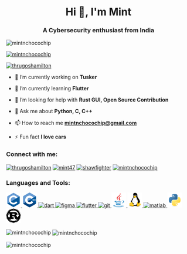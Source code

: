 <h1 align="center">Hi 👋, I'm Mint</h1>
<h3 align="center">A Cybersecurity enthusiast from India</h3>

<p align="left"> <img src="https://komarev.com/ghpvc/?username=mintnchocochip&label=Profile%20views&color=0e75b6&style=flat" alt="mintnchocochip" /> </p>

<p align="left"> <a href="https://github.com/ryo-ma/github-profile-trophy"><img src="https://github-profile-trophy.vercel.app/?username=mintnchocochip" alt="mintnchocochip" /></a> </p>

<p align="left"> <a href="https://twitter.com/thrugoshamilton" target="blank"><img src="https://img.shields.io/twitter/follow/thrugoshamilton?logo=twitter&style=for-the-badge" alt="thrugoshamilton" /></a> </p>

- 🔭 I’m currently working on **Tusker**

- 🌱 I’m currently learning **Flutter**

- 🤝 I’m looking for help with **Rust GUI, Open Source Contribution**

- 💬 Ask me about **Python, C, C++**

- 📫 How to reach me **mintnchocochip@gmail.com**

- ⚡ Fun fact **I love cars**

<h3 align="left">Connect with me:</h3>
<p align="left">
<a href="https://twitter.com/thrugoshamilton" target="blank"><img align="center" src="https://raw.githubusercontent.com/rahuldkjain/github-profile-readme-generator/master/src/images/icons/Social/twitter.svg" alt="thrugoshamilton" height="30" width="40" /></a>
<a href="https://linkedin.com/in/mint47" target="blank"><img align="center" src="https://raw.githubusercontent.com/rahuldkjain/github-profile-readme-generator/master/src/images/icons/Social/linked-in-alt.svg" alt="mint47" height="30" width="40" /></a>
<a href="https://www.hackerrank.com/shawfighter" target="blank"><img align="center" src="https://raw.githubusercontent.com/rahuldkjain/github-profile-readme-generator/master/src/images/icons/Social/hackerrank.svg" alt="shawfighter" height="30" width="40" /></a>
<a href="https://www.leetcode.com/mintnchocochip" target="blank"><img align="center" src="https://raw.githubusercontent.com/rahuldkjain/github-profile-readme-generator/master/src/images/icons/Social/leet-code.svg" alt="mintnchocochip" height="30" width="40" /></a>
</p>

<h3 align="left">Languages and Tools:</h3>
<p align="left"> <a href="https://www.cprogramming.com/" target="_blank" rel="noreferrer"> <img src="https://raw.githubusercontent.com/devicons/devicon/master/icons/c/c-original.svg" alt="c" width="40" height="40"/> </a> <a href="https://www.w3schools.com/cpp/" target="_blank" rel="noreferrer"> <img src="https://raw.githubusercontent.com/devicons/devicon/master/icons/cplusplus/cplusplus-original.svg" alt="cplusplus" width="40" height="40"/> </a> <a href="https://dart.dev" target="_blank" rel="noreferrer"> <img src="https://www.vectorlogo.zone/logos/dartlang/dartlang-icon.svg" alt="dart" width="40" height="40"/> </a> <a href="https://www.figma.com/" target="_blank" rel="noreferrer"> <img src="https://www.vectorlogo.zone/logos/figma/figma-icon.svg" alt="figma" width="40" height="40"/> </a> <a href="https://flutter.dev" target="_blank" rel="noreferrer"> <img src="https://www.vectorlogo.zone/logos/flutterio/flutterio-icon.svg" alt="flutter" width="40" height="40"/> </a> <a href="https://git-scm.com/" target="_blank" rel="noreferrer"> <img src="https://www.vectorlogo.zone/logos/git-scm/git-scm-icon.svg" alt="git" width="40" height="40"/> </a> <a href="https://www.java.com" target="_blank" rel="noreferrer"> <img src="https://raw.githubusercontent.com/devicons/devicon/master/icons/java/java-original.svg" alt="java" width="40" height="40"/> </a> <a href="https://www.linux.org/" target="_blank" rel="noreferrer"> <img src="https://raw.githubusercontent.com/devicons/devicon/master/icons/linux/linux-original.svg" alt="linux" width="40" height="40"/> </a> <a href="https://www.mathworks.com/" target="_blank" rel="noreferrer"> <img src="https://upload.wikimedia.org/wikipedia/commons/2/21/Matlab_Logo.png" alt="matlab" width="40" height="40"/> </a> <a href="https://www.python.org" target="_blank" rel="noreferrer"> <img src="https://raw.githubusercontent.com/devicons/devicon/master/icons/python/python-original.svg" alt="python" width="40" height="40"/> </a> <a href="https://www.rust-lang.org" target="_blank" rel="noreferrer"> <img src="https://raw.githubusercontent.com/devicons/devicon/master/icons/rust/rust-plain.svg" alt="rust" width="40" height="40"/> </a> </p>

<p><img align="left" src="https://github-readme-stats.vercel.app/api/top-langs?username=mintnchocochip&show_icons=true&locale=en&layout=compact" alt="mintnchocochip" /></p>

<p>&nbsp;<img align="center" src="https://github-readme-stats.vercel.app/api?username=mintnchocochip&show_icons=true&locale=en" alt="mintnchocochip" /></p>

<p><img align="center" src="https://github-readme-streak-stats.herokuapp.com/?user=mintnchocochip&" alt="mintnchocochip" /></p>
